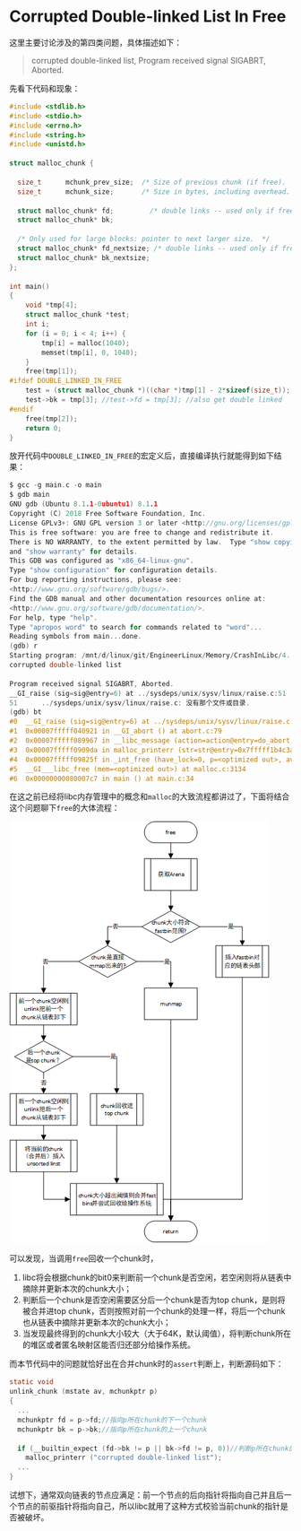 # Corrupted Double-linked List In Free

这里主要讨论涉及的第四类问题，具体描述如下：

> corrupted double-linked list, Program received signal SIGABRT, Aborted.

先看下代码和现象：

```c
#include <stdlib.h>
#include <stdio.h>
#include <errno.h>
#include <string.h>
#include <unistd.h>

struct malloc_chunk {

  size_t      mchunk_prev_size;  /* Size of previous chunk (if free).  */
  size_t      mchunk_size;       /* Size in bytes, including overhead. */

  struct malloc_chunk* fd;         /* double links -- used only if free. */
  struct malloc_chunk* bk;

  /* Only used for large blocks: pointer to next larger size.  */
  struct malloc_chunk* fd_nextsize; /* double links -- used only if free. */
  struct malloc_chunk* bk_nextsize;
};

int main()
{
    void *tmp[4]; 
    struct malloc_chunk *test;
    int i;
    for (i = 0; i < 4; i++) {
        tmp[i] = malloc(1040);
        memset(tmp[i], 0, 1040);
    }
    free(tmp[1]);
#ifdef DOUBLE_LINKED_IN_FREE
    test = (struct malloc_chunk *)((char *)tmp[1] - 2*sizeof(size_t));
    test->bk = tmp[3]; //test->fd = tmp[3]; //also get double linked
#endif
    free(tmp[2]);
	return 0;
}
```

放开代码中`DOUBLE_LINKED_IN_FREE`的宏定义后，直接编译执行就能得到如下结果：

```c
$ gcc -g main.c -o main
$ gdb main
GNU gdb (Ubuntu 8.1.1-0ubuntu1) 8.1.1
Copyright (C) 2018 Free Software Foundation, Inc.
License GPLv3+: GNU GPL version 3 or later <http://gnu.org/licenses/gpl.html>
This is free software: you are free to change and redistribute it.
There is NO WARRANTY, to the extent permitted by law.  Type "show copying"
and "show warranty" for details.
This GDB was configured as "x86_64-linux-gnu".
Type "show configuration" for configuration details.
For bug reporting instructions, please see:
<http://www.gnu.org/software/gdb/bugs/>.
Find the GDB manual and other documentation resources online at:
<http://www.gnu.org/software/gdb/documentation/>.
For help, type "help".
Type "apropos word" to search for commands related to "word"...
Reading symbols from main...done.
(gdb) r
Starting program: /mnt/d/linux/git/EngineerLinux/Memory/CrashInLibc/4. DoubleLinkedList/code/main
corrupted double-linked list

Program received signal SIGABRT, Aborted.
__GI_raise (sig=sig@entry=6) at ../sysdeps/unix/sysv/linux/raise.c:51
51      ../sysdeps/unix/sysv/linux/raise.c: 没有那个文件或目录.
(gdb) bt
#0  __GI_raise (sig=sig@entry=6) at ../sysdeps/unix/sysv/linux/raise.c:51
#1  0x00007fffff040921 in __GI_abort () at abort.c:79
#2  0x00007fffff089967 in __libc_message (action=action@entry=do_abort, fmt=fmt@entry=0x7fffff1b6b0d "%s\n") at ../sysdeps/posix/libc_fatal.c:181
#3  0x00007fffff0909da in malloc_printerr (str=str@entry=0x7fffff1b4c3a "corrupted double-linked list") at malloc.c:5342
#4  0x00007fffff09825f in _int_free (have_lock=0, p=<optimized out>, av=0x7fffff3ebc40 <main_arena>) at malloc.c:4325
#5  __GI___libc_free (mem=<optimized out>) at malloc.c:3134
#6  0x00000000080007c7 in main () at main.c:34
```

在这之前已经将libc内存管理中的概念和`malloc`的大致流程都讲过了，下面将结合这个问题聊下`free`的大体流程：

![Image text](../../../img-storage/free%E6%B5%81%E7%A8%8B.png)

可以发现，当调用`free`回收一个chunk时，

1. libc将会根据chunk的bit0来判断前一个chunk是否空闲，若空闲则将从链表中摘除并更新本次的chunk大小；
2. 判断后一个chunk是否空闲需要区分后一个chunk是否为top chunk，是则将被合并进top chunk，否则按照对前一个chunk的处理一样，将后一个chunk也从链表中摘除并更新本次的chunk大小；
3. 当发现最终得到的chunk大小较大（大于64K，默认阈值），将判断chunk所在的堆区或者匿名映射区能否归还部分给操作系统。

而本节代码中的问题就恰好出在合并chunk时的`assert`判断上，判断源码如下：

```c
static void
unlink_chunk (mstate av, mchunkptr p)
{
  ...
  mchunkptr fd = p->fd;//指向p所在chunk的下一个chunk
  mchunkptr bk = p->bk;//指向p所在chunk的上一个chunk

  if (__builtin_expect (fd->bk != p || bk->fd != p, 0))//判断p所在chunk的链表存在指针的异常指向
    malloc_printerr ("corrupted double-linked list");
  ...
}
```

试想下，通常双向链表的节点应满足：前一个节点的后向指针将指向自己并且后一个节点的前驱指针将指向自己，所以libc就用了这种方式校验当前chunk的指针是否被破坏。



